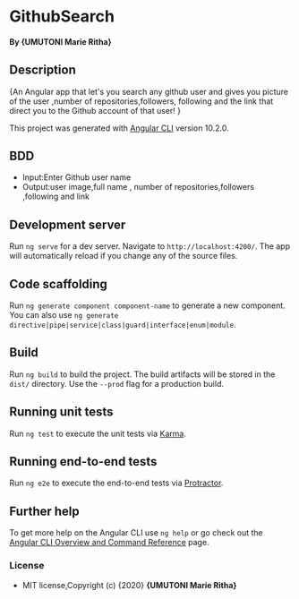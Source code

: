 # GithubSearch

#### By **{UMUTONI Marie Ritha}**

## Description

{An Angular app that let's you search any github user and gives you picture of the user ,number of repositories,followers, following and the link that direct you to the Github account of that user! }

This project was generated with [Angular CLI](https://github.com/angular/angular-cli) version 10.2.0.

## BDD
* Input:Enter Github user name
* Output:user image,full name , number of repositories,followers ,following and link 

## Development server

Run `ng serve` for a dev server. Navigate to `http://localhost:4200/`. The app will automatically reload if you change any of the source files.

## Code scaffolding

Run `ng generate component component-name` to generate a new component. You can also use `ng generate directive|pipe|service|class|guard|interface|enum|module`.

## Build

Run `ng build` to build the project. The build artifacts will be stored in the `dist/` directory. Use the `--prod` flag for a production build.

## Running unit tests

Run `ng test` to execute the unit tests via [Karma](https://karma-runner.github.io).

## Running end-to-end tests

Run `ng e2e` to execute the end-to-end tests via [Protractor](http://www.protractortest.org/).

## Further help

To get more help on the Angular CLI use `ng help` or go check out the [Angular CLI Overview and Command Reference](https://angular.io/cli) page.

### License

* MIT license,Copyright (c) {2020} **{UMUTONI Marie Ritha}**
